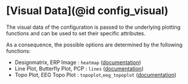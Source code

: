 # [Visual Data](@id config_visual)

The visual data of the configuration is passed to the underlying plotting functions and can be used to set their specific attributes.

As a consequence, the possible options are determined by the following functions:
- Designmatrix, ERP Image : `heatmap` ([documentation](https://makie.juliaplots.org/v0.17.13/examples/plotting_functions/heatmap/index.html))
- Line Plot, Butterfly Plot, PCP : `lines` ([documentation](https://makie.juliaplots.org/v0.17.13/examples/plotting_functions/lines/index.html))
- Topo Plot, EEG Topo Plot : `topoplot`,`eeg_topoplot` ([documentation](https://docs.juliahub.com/TopoPlots/giJys/0.1.1))
